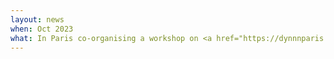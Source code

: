 ```yaml
---
layout: news
when: Oct 2023
what: In Paris co-organising a workshop on <a href="https://dynnnparis.weebly.com/" target="_blank">Analytical Approaches ​for Neural Network Dynamics</a>.
---
```

